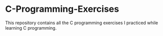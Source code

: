 # C-Programming-Exercises
This repository contains all the C programming exercises I practiced while learning C programming. 
